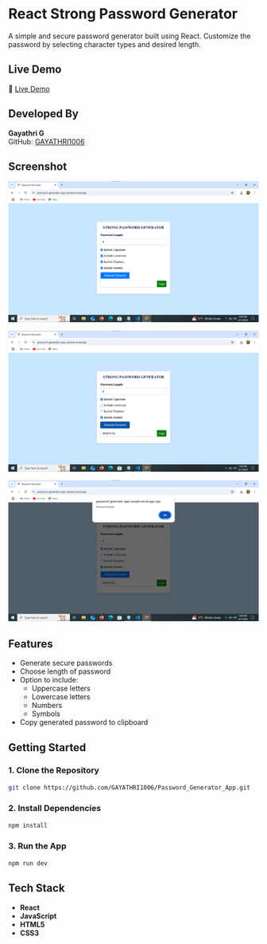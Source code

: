 # React Strong Password Generator

A simple and secure password generator built using React. Customize the password by selecting character types and desired length.

## Live Demo

🔗 [Live Demo](https://password-generator-app-sample.vercel.app/)  

## Developed By  
**Gayathri G**  
GitHub: [GAYATHRI1006](https://github.com/GAYATHRI1006)

## Screenshot

![Password Generator Screenshot](password1.png)

![Password Generator Screenshot](password2.png)

![Password Generator Screenshot](password3.png)

## Features

- Generate secure passwords  
- Choose length of password  
- Option to include:  
  - Uppercase letters  
  - Lowercase letters  
  - Numbers  
  - Symbols  
- Copy generated password to clipboard

## Getting Started

### 1. Clone the Repository

```bash
git clone https://github.com/GAYATHRI1006/Password_Generator_App.git
```

### 2. Install Dependencies

```bash
npm install
```

### 3. Run the App

```bash
npm run dev
```

## Tech Stack

- **React**
- **JavaScript**
- **HTML5**
- **CSS3**                    
